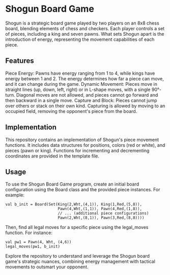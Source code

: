 # Shogun Board Game

Shogun is a strategic board game played by two players on an 8x8 chess board, blending elements of chess and checkers. Each player controls a set of pieces, including a king and seven pawns. What sets Shogun apart is the introduction of energy, representing the movement capabilities of each piece.

## Features

Piece Energy: Pawns have energy ranging from 1 to 4, while kings have energy between 1 and 2. The energy determines how far a piece can move, and it can change during the game.
Dynamic Movement: Pieces move in straight lines (up, down, left, right) or in L-shape moves, with a single 90°-turn. Diagonal moves are not allowed, and pieces cannot go forward and then backward in a single move.
Capture and Block: Pieces cannot jump over others or stack on their own kind. Capturing is allowed by moving to an occupied field, removing the opponent's piece from the board.

## Implementation

This repository contains an implementation of Shogun's piece movement functions. It includes data structures for positions, colors (red or white), and pieces (pawn or king). Functions for incrementing and decrementing coordinates are provided in the template file.

## Usage
To use the Shogun Board Game program, create an initial board configuration using the Board class and the provided piece instances. For example:

    val b_init = Board(Set(King(2,Wht,(4,1)), King(1,Red,(5,8)),
                           Pawn(4,Wht,(1,1)), Pawn(4,Red,(1,8)),
                           // ... (additional piece configurations)
                           Pawn(2,Wht,(8,1)), Pawn(3,Red,(8,8))))
Then, find all legal moves for a specific piece using the legal_moves function. For instance:

    val pw1 = Pawn(4, Wht, (4,6))
    legal_moves(pw1, b_init)
Explore the repository to understand and leverage the Shogun board game's strategic nuances, combining energy management with tactical movements to outsmart your opponent.
